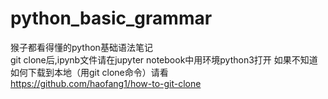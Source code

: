 # python_basic_grammar
猴子都看得懂的python基础语法笔记  
git clone后,ipynb文件请在jupyter notebook中用环境python3打开
如果不知道如何下载到本地（用git clone命令）请看  
https://github.com/haofang1/how-to-git-clone
